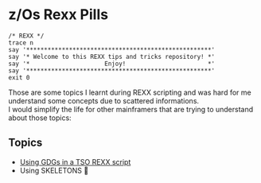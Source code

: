 # z/Os Rexx Pills

``` REXX
/* REXX */
trace n
say '****************************************************'
say '* Welcome to this REXX tips and tricks repository! *'
say '*                     Enjoy!                       *'
say '****************************************************'
exit 0
``` 

Those are some topics I learnt during REXX scripting and was hard for me understand some concepts due to scattered informations.  
I would simplify the life for other mainframers that are trying to understand about those topics:  

## Topics
- [Using GDGs in a TSO REXX script](/GDGs/)
- Using SKELETONS :construction:
